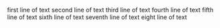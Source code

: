 first line of text
second line of text
third line of text
fourth line of text
fifth line of text
sixth line of text
seventh line of text
eight line of text
